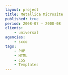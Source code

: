 ```yaml
---
layout: project
title: Metallica Microsite
published: true
period: 2008-07 – 2008-08
clients:
    - universal
agencies:
    - scco
tags:
    - PHP
    - HTML
    - CSS
    - Templates
---
```

